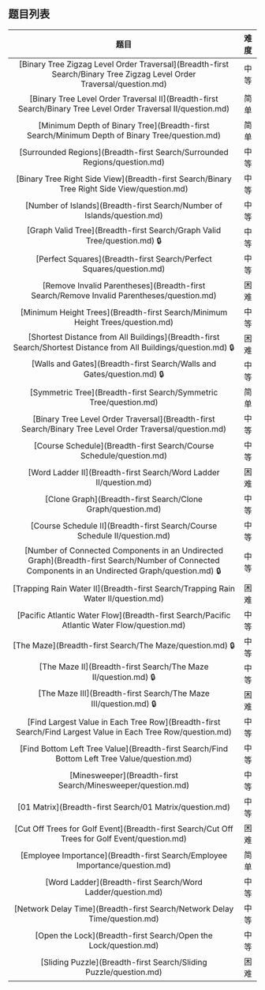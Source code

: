 ## 题目列表  
| 题目 | 难度 |  
|:---:|:---:|  
| [Binary Tree Zigzag Level Order Traversal](Breadth-first Search/Binary Tree Zigzag Level Order Traversal/question.md) | 中等 |   
| [Binary Tree Level Order Traversal II](Breadth-first Search/Binary Tree Level Order Traversal II/question.md) | 简单 |   
| [Minimum Depth of Binary Tree](Breadth-first Search/Minimum Depth of Binary Tree/question.md) | 简单 |   
| [Surrounded Regions](Breadth-first Search/Surrounded Regions/question.md) | 中等 |   
| [Binary Tree Right Side View](Breadth-first Search/Binary Tree Right Side View/question.md) | 中等 |   
| [Number of Islands](Breadth-first Search/Number of Islands/question.md) | 中等 |   
| [Graph Valid Tree](Breadth-first Search/Graph Valid Tree/question.md) :lock: | 中等 |   
| [Perfect Squares](Breadth-first Search/Perfect Squares/question.md) | 中等 |   
| [Remove Invalid Parentheses](Breadth-first Search/Remove Invalid Parentheses/question.md) | 困难 |   
| [Minimum Height Trees](Breadth-first Search/Minimum Height Trees/question.md) | 中等 |   
| [Shortest Distance from All Buildings](Breadth-first Search/Shortest Distance from All Buildings/question.md) :lock: | 困难 |   
| [Walls and Gates](Breadth-first Search/Walls and Gates/question.md) :lock: | 中等 |   
| [Symmetric Tree](Breadth-first Search/Symmetric Tree/question.md) | 简单 |   
| [Binary Tree Level Order Traversal](Breadth-first Search/Binary Tree Level Order Traversal/question.md) | 中等 |   
| [Course Schedule](Breadth-first Search/Course Schedule/question.md) | 中等 |   
| [Word Ladder II](Breadth-first Search/Word Ladder II/question.md) | 困难 |   
| [Clone Graph](Breadth-first Search/Clone Graph/question.md) | 中等 |   
| [Course Schedule II](Breadth-first Search/Course Schedule II/question.md) | 中等 |   
| [Number of Connected Components in an Undirected Graph](Breadth-first Search/Number of Connected Components in an Undirected Graph/question.md) :lock: | 中等 |   
| [Trapping Rain Water II](Breadth-first Search/Trapping Rain Water II/question.md) | 困难 |   
| [Pacific Atlantic Water Flow](Breadth-first Search/Pacific Atlantic Water Flow/question.md) | 中等 |   
| [The Maze](Breadth-first Search/The Maze/question.md) :lock: | 中等 |   
| [The Maze II](Breadth-first Search/The Maze II/question.md) :lock: | 中等 |   
| [The Maze III](Breadth-first Search/The Maze III/question.md) :lock: | 困难 |   
| [Find Largest Value in Each Tree Row](Breadth-first Search/Find Largest Value in Each Tree Row/question.md) | 中等 |   
| [Find Bottom Left Tree Value](Breadth-first Search/Find Bottom Left Tree Value/question.md) | 中等 |   
| [Minesweeper](Breadth-first Search/Minesweeper/question.md) | 中等 |   
| [01 Matrix](Breadth-first Search/01 Matrix/question.md) | 中等 |   
| [Cut Off Trees for Golf Event](Breadth-first Search/Cut Off Trees for Golf Event/question.md) | 困难 |   
| [Employee Importance](Breadth-first Search/Employee Importance/question.md) | 简单 |   
| [Word Ladder](Breadth-first Search/Word Ladder/question.md) | 中等 |   
| [Network Delay Time](Breadth-first Search/Network Delay Time/question.md) | 中等 |   
| [Open the Lock](Breadth-first Search/Open the Lock/question.md) | 中等 |   
| [Sliding Puzzle](Breadth-first Search/Sliding Puzzle/question.md) | 困难 |   
